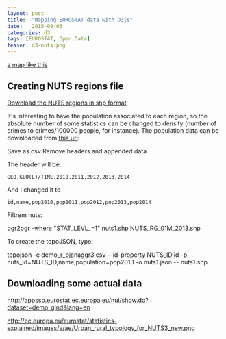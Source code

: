 ```yaml
---
layout: post
title:  "Mapping EUROSTAT data with D3js"
date:   2015-09-03
categories: d3
tags: [EUROSTAT, Open Data]
teaser: d3-nuts.png
---
```

[a map like this][example map]


Creating NUTS regions file
--------------------------
[Download the NUTS regions in shp format][download regions]


It's interesting to have the population associated to each region, so the absolute number of some statistics can be changed to density (number of crimes to crimes/100000 people, for instance). The population data can be downloaded from [this url][population data]:


Save as csv
Remove headers and appended data

The header will be:

    GEO,GEO(L)/TIME,2010,2011,2012,2013,2014

And I changed it to

    id,name,pop2010,pop2011,pop2012,pop2013,pop2014

Filtrem nuts:

 ogr2ogr  -where "STAT_LEVL_=1" nuts1.shp NUTS_RG_01M_2013.shp

To create the topoJSON, type:

  topojson -e demo_r_pjanaggr3.csv --id-property NUTS_ID,id -p nuts_id=NUTS_ID,name,population=pop2013 -o nuts1.json -- nuts1.shp




Downloading some actual data
----------------------------


http://appsso.eurostat.ec.europa.eu/nui/show.do?dataset=demo_gind&lang=en

http://ec.europa.eu/eurostat/statistics-explained/images/a/ae/Urban_rural_typology_for_NUTS3_new.png






[download regions]: http://ec.europa.eu/eurostat/web/gisco/geodata/reference-data/administrative-units-statistical-units
[population data]: http://appsso.eurostat.ec.europa.eu/nui/show.do?dataset=demo_r_pjanaggr3&lang=en
[example map]: http://ec.europa.eu/eurostat/web/gisco/geodata/reference-data/administrative-units-statistical-units

